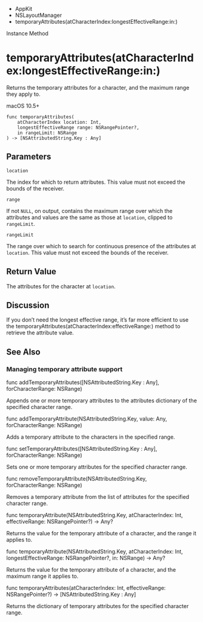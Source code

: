 

- AppKit
- NSLayoutManager
-  temporaryAttributes(atCharacterIndex:longestEffectiveRange:in:) 

Instance Method

# temporaryAttributes(atCharacterIndex:longestEffectiveRange:in:)

Returns the temporary attributes for a character, and the maximum range they apply to.

macOS 10.5+

``` source
func temporaryAttributes(
    atCharacterIndex location: Int,
    longestEffectiveRange range: NSRangePointer?,
    in rangeLimit: NSRange
) -> [NSAttributedString.Key : Any]
```

## Parameters 

`location`  

The index for which to return attributes. This value must not exceed the bounds of the receiver.

`range`  

If not `NULL`, on output, contains the maximum range over which the attributes and values are the same as those at `location`, clipped to `rangeLimit`.

`rangeLimit`  

The range over which to search for continuous presence of the attributes at `location`. This value must not exceed the bounds of the receiver.

## Return Value

The attributes for the character at `location`.

## Discussion

If you don’t need the longest effective range, it’s far more efficient to use the temporaryAttributes(atCharacterIndex:effectiveRange:) method to retrieve the attribute value.

## See Also

### Managing temporary attribute support

func addTemporaryAttributes([NSAttributedString.Key : Any], forCharacterRange: NSRange)

Appends one or more temporary attributes to the attributes dictionary of the specified character range.

func addTemporaryAttribute(NSAttributedString.Key, value: Any, forCharacterRange: NSRange)

Adds a temporary attribute to the characters in the specified range.

func setTemporaryAttributes([NSAttributedString.Key : Any], forCharacterRange: NSRange)

Sets one or more temporary attributes for the specified character range.

func removeTemporaryAttribute(NSAttributedString.Key, forCharacterRange: NSRange)

Removes a temporary attribute from the list of attributes for the specified character range.

func temporaryAttribute(NSAttributedString.Key, atCharacterIndex: Int, effectiveRange: NSRangePointer?) -> Any?

Returns the value for the temporary attribute of a character, and the range it applies to.

func temporaryAttribute(NSAttributedString.Key, atCharacterIndex: Int, longestEffectiveRange: NSRangePointer?, in: NSRange) -> Any?

Returns the value for the temporary attribute of a character, and the maximum range it applies to.

func temporaryAttributes(atCharacterIndex: Int, effectiveRange: NSRangePointer?) -> [NSAttributedString.Key : Any]

Returns the dictionary of temporary attributes for the specified character range.

